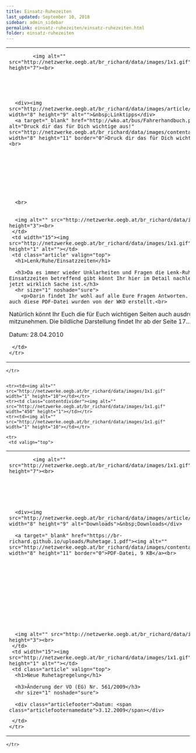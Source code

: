```yaml
---
title: Einsatz-Ruhezeiten
last_updated: September 10, 2018
sidebar: admin_sidebar
permalink: einsatz-ruhezeiten/einsatz-ruhezeiten.html
folder: einsatz-ruhezeiten
---
```


<tbody><tr>
     <td valign="top">
<!-- cacheInfo : 4cfd9eb782eda9220ae5a473293afa92 -->

   <table cellpadding="0" cellspacing="0" border="0" summary="" width="450">
    <tbody><tr width="450">
     <td valign="top" class="articleleftcolumn">
      <img src="https://br-richard.github.io/images/einsatz-ruhezeiten/Ampel_02.gif" alt="" border="0"><br>
      
      
			<img alt="" src="http://netzwerke.oegb.at/br_richard/data/images/1x1.gif" width="1" height="7"><br>
			
      
      
			
			
      <div><img src="http://netzwerke.oegb.at/br_richard/data/images/article/linktipps.gif" width="8" height="9" alt="">&nbsp;Linktipps</div>
      <a target="_blank" href="http://wko.at/bus/Fahrerhandbuch.pdf"><img alt="Druck dir das für Dich wichtige aus!" src="http://netzwerke.oegb.at/br_richard/data/images/contentarrow.gif" width="8" height="11" border="0">Druck dir das für Dich wichtige aus!</a><br>
      
      
      
      
      
      
      
      
      
      <br>
      
      
      <img alt="" src="http://netzwerke.oegb.at/br_richard/data/images/1x1.gif" height="3"><br>
     </td>
     <td width="15"><img src="http://netzwerke.oegb.at/br_richard/data/images/1x1.gif" width="15" height="1" alt=""></td>
     <td class="article" valign="top">
      <h1>Lenk/Ruhe/Einsatzzeiten</h1>
      
      <h3>Da es immer wieder Unklarheiten und Fragen die Lenk-Ruhe und Einsatzzeiten betreffend gibt könnt Ihr hier im Detail nachlesen, was denn jetzt wirklich Sache ist.</h3>
      <hr size="1" noshade="sure">
   		<p>Darin findet Ihr wohl auf alle Eure Fragen Antworten. Das Heft und auch diese PDF-Datei wurden von der WKO erstellt.<br>
Natürlich könnt Ihr Euch die für Euch wichtigen Seiten auch ausdrucken um sie mitzunehmen. Die bildliche Darstellung findet Ihr ab der Seite 17.....</p>
      <div class="articlefooter">Datum: <span class="articlefooternamedate">28.04.2010</span></div>






<!--      <hr size="1" noshade="indeed"> -->
<!--      <div align="right">
       <a href="#" class="quick_nav_bold"><img alt="" src="http://netzwerke.oegb.at/br_richard/data/images/contentarrow.gif" width="8" height="11" border="0" />Online-Bestellen</a>&nbsp; &nbsp;
       <a href="#" class="quick_nav_bold"><img alt="" src="http://netzwerke.oegb.at/br_richard/data/images/contentarrow.gif" width="8" height="11" border="0" />Anfrage</a>
      </div>-->

     

     </td>
    </tr>
   </tbody></table>

<!-- R:0.1988160610199  --></td>
    </tr>


    <tr><td><img alt="" src="http://netzwerke.oegb.at/br_richard/data/images/1x1.gif" width="1" height="10"></td></tr>
    <tr><td class="contentdivider"><img alt="" src="http://netzwerke.oegb.at/br_richard/data/images/1x1.gif" width="450" height="1"></td></tr>
    <tr><td><img alt="" src="http://netzwerke.oegb.at/br_richard/data/images/1x1.gif" width="1" height="10"></td></tr>

    <tr>
     <td valign="top">
<!-- cacheInfo : ed54424bc74e9839b285be356073234a -->

   <table cellpadding="0" cellspacing="0" border="0" summary="" width="450">
    <tbody><tr width="450">
     <td valign="top" class="articleleftcolumn">
      <img src="https://br-richard.github.io/images/einsatz-ruhezeiten/Auto_13.1.gif" alt="" border="0"><br>
      
      
			<img alt="" src="http://netzwerke.oegb.at/br_richard/data/images/1x1.gif" width="1" height="7"><br>
			
      
      
			
			
      
      <div><img src="http://netzwerke.oegb.at/br_richard/data/images/article/downloads.gif" width="8" height="9" alt="Downloads">&nbsp;Downloads</div>
      
      <a target="_blank" href="https://br-richard.github.io/uploads/Ruhetage.1.pdf"><img alt="" src="http://netzwerke.oegb.at/br_richard/data/images/contentarrow.gif" width="8" height="11" border="0">PDF-Datei, 9 KB</a><br>
<br>      
<br>      
<br>      
<br>      
<br>      
<br>      
<br>      
<br>      
<br>      
      
      <img alt="" src="http://netzwerke.oegb.at/br_richard/data/images/1x1.gif" height="3"><br>
     </td>
     <td width="15"><img src="http://netzwerke.oegb.at/br_richard/data/images/1x1.gif" width="15" height="1" alt=""></td>
     <td class="article" valign="top">
      <h1>Neue Ruhetagregelung</h1>
      
      <h3>Änderung der VO (EG) Nr. 561/2009</h3>
      <hr size="1" noshade="sure">
   		
      <div class="articlefooter">Datum: <span class="articlefooternamedate">3.12.2009</span></div>





<!--      <hr size="1" noshade="indeed"> -->
<!--      <div align="right">
       <a href="#" class="quick_nav_bold"><img alt="" src="http://netzwerke.oegb.at/br_richard/data/images/contentarrow.gif" width="8" height="11" border="0" />Online-Bestellen</a>&nbsp; &nbsp;
       <a href="#" class="quick_nav_bold"><img alt="" src="http://netzwerke.oegb.at/br_richard/data/images/contentarrow.gif" width="8" height="11" border="0" />Anfrage</a>
      </div>-->

     

     </td>
    </tr>
   </tbody></table>

<!-- R:0.19947695732117  --></td>
    </tr>
<tr><td><img alt="" src="http://netzwerke.oegb.at/br_richard/data/images/1x1.gif" width="1" height="10"></td></tr>
    <tr><td class="contentdivider"><img alt="" src="http://netzwerke.oegb.at/br_richard/data/images/1x1.gif" width="450" height="1"></td></tr>
   </tbody>
